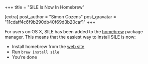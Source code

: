 +++
title = "SILE Is Now In Homebrew"

[extra]
post_author = "Simon Cozens"
post_gravatar = "11cdaff4c6f9b290db40f69d3b20caf1"
+++

For users on OS X, SILE has been added to the [homebrew][] package manager. This means that the easiest way to install SILE is now:

* Install homebrew from the [web site][homebrew]
* Run `brew install sile`
* You're done

[homebrew]: https://brew.sh
